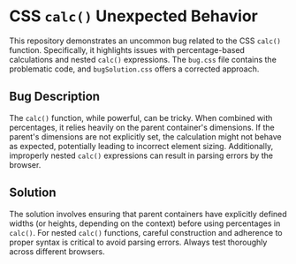 # CSS `calc()` Unexpected Behavior

This repository demonstrates an uncommon bug related to the CSS `calc()` function.  Specifically, it highlights issues with percentage-based calculations and nested `calc()` expressions. The `bug.css` file contains the problematic code, and `bugSolution.css` offers a corrected approach.

## Bug Description
The `calc()` function, while powerful, can be tricky. When combined with percentages, it relies heavily on the parent container's dimensions. If the parent's dimensions are not explicitly set, the calculation might not behave as expected, potentially leading to incorrect element sizing.  Additionally, improperly nested `calc()` expressions can result in parsing errors by the browser.

## Solution
The solution involves ensuring that parent containers have explicitly defined widths (or heights, depending on the context) before using percentages in `calc()`. For nested `calc()` functions, careful construction and adherence to proper syntax is critical to avoid parsing errors.  Always test thoroughly across different browsers.